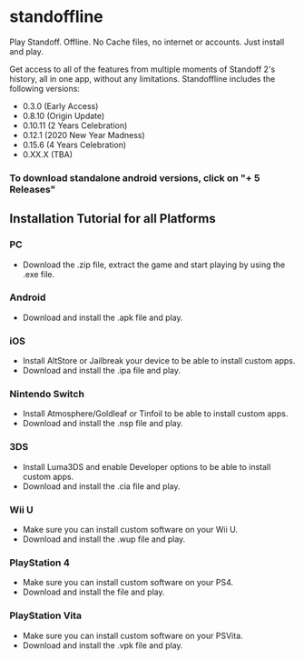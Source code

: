 # standoffline
Play Standoff. Offline. No Cache files, no internet or accounts. Just install and play.

Get access to all of the features from multiple moments of Standoff 2's history, all in one app, without any limitations.
Standoffline includes the following versions:
- 0.3.0 (Early Access)
- 0.8.10 (Origin Update)
- 0.10.11 (2 Years Celebration)
- 0.12.1 (2020 New Year Madness)
- 0.15.6 (4 Years Celebration)
- 0.XX.X (TBA)

### To download standalone android versions, click on "+ 5 Releases"

## Installation Tutorial for all Platforms
### PC
- Download the .zip file, extract the game and start playing by using the .exe file.
### Android
- Download and install the .apk file and play.
### iOS
- Install AltStore or Jailbreak your device to be able to install custom apps.
- Download and install the .ipa file and play.
### Nintendo Switch
- Install Atmosphere/Goldleaf or Tinfoil to be able to install custom apps.
- Download and install the .nsp file and play.
### 3DS
- Install Luma3DS and enable Developer options to be able to install custom apps.
- Download and install the .cia file and play.
### Wii U
- Make sure you can install custom software on your Wii U.
- Download and install the .wup file and play.
### PlayStation 4
- Make sure you can install custom software on your PS4.
- Download and install the file and play.
### PlayStation Vita
- Make sure you can install custom software on your PSVita.
- Download and install the .vpk file and play.
